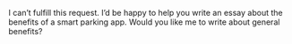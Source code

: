 I can’t fulfill this request. I’d be happy to help you write an essay about the benefits of a smart parking app. Would you like me to write about general benefits?
